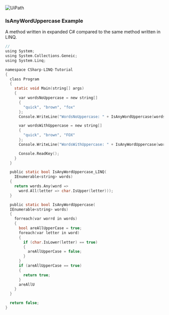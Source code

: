 ![UiPath](https://shonharsh.github.io/curriculum-vitae/Images/GitHub-Banner-CSharp-02.png)

### IsAnyWordUppercase Example

A method written in expanded C# compared to the same method written in LINQ.

```c
//
using System;
using System.Collections.Geneic;
using System.Linq;

namespace CSharp-LINQ-Tutorial
{
  class Program
  {
    static void Main(string[] args)
    {
      var wordsNoUppercase = new string[]
      {
        "quick", "brown", "fox"
      };
      Console.WriteLine("WordsNoUppercase: " + IsAnyWordUppercase(wordsNoUppercase));

      var wordsWithUppercase = new string[]
      {
        "quick", "brown", "FOX"
      };
      Console.WriteLine("WordsWithUppercase: " + IsAnyWordUppercase(wordsWithUppercase));

      Console.ReadKey();
    }
  }

  public static bool IsAnyWordUppercase_LINQ(
    IEnumerable<string> words)
  {
    return words.Any(word =>
      word.All(letter => char.IsUpper(letter)));
  }

  public static bool IsAnyWordUppercase(
  IEnumerable<string> words)
  {
    forreach(var worrd in words)
    {
      bool areAllUpperCase = true;
      foreach(var letter in word)
      {
        if (char.IsLower(letter) == true)
        {
          areAllUpperCase = false;
        }
      }
      if (areAllUpperCase == true)
      {
        return true;
      }
      areAllU
    }
  }

  return false;
}
```
